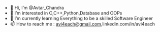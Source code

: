 - 👋 Hi, I’m @Avtar_Chandra
- 👀 I’m interested in C,C++,Python,Database and OOPs
- 🌱 I’m currently learning Everything to be a skilled Software Engineer
- 📫 How to reach me : avi4each@gmail.com,linkedin.com/in/avi4each

<!---
avi4each/avi4each is a ✨ special ✨ repository because its `README.md` (this file) appears on your GitHub profile.
You can click the Preview link to take a look at your changes.
--->
